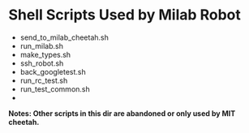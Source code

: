 # Shell Scripts Used by Milab Robot

* send_to_milab_cheetah.sh
* run_milab.sh
* make_types.sh
* ssh_robot.sh
* back_googletest.sh
* run_rc_test.sh
* run_test_common.sh
* 

**Notes: Other scripts in this dir are abandoned or only used by MIT cheetah.**
